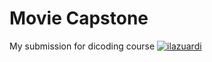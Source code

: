 # Movie Capstone
My submission for dicoding course
[![ilazuardi](https://circleci.com/gh/ilazuardi/movie_capstone.svg?style=svg)](https://circleci.com/gh/ilazuardi/movie_capstone/10)
